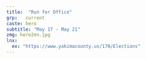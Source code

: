 ```yaml
---
title:  "Run for Office"
grp:   current
caste: hero
subtitle: "May 17 - May 21"
zmg: hero2en.jpg
lnx: 
  ex: "https://www.yakimacounty.us/170/Elections"
---
```


